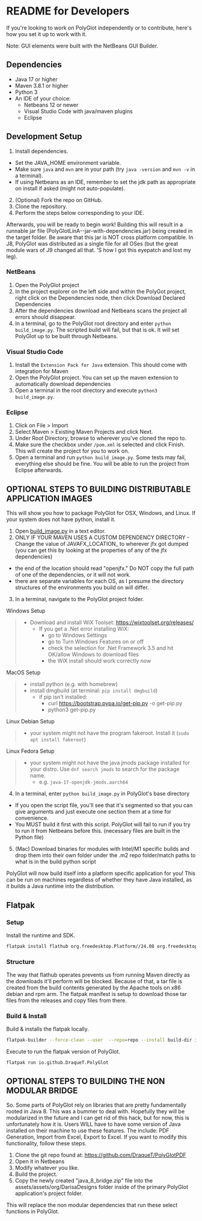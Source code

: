 # README for Developers
If you're looking to work on PolyGlot independently or to contribute, here's how you set it up to work with it.

Note: GUI elements were built with the NetBeans GUI Builder.

## Dependencies
- Java 17 or higher
- Maven 3.8.1 or higher
- Python 3
- An IDE of your choice:
  - Netbeans 12 or newer
  - Visual Studio Code with java/maven plugins
  - Eclipse


## Development Setup
1) Install dependencies.
  - Set the JAVA_HOME environment variable.
  - Make sure `java` and `mvn` are in your path (try `java -version` and `mvn -v` in a terminal).
  - If using Netbeans as an IDE, remember to set the jdk path as appropriate on install if asked (might not auto-populate).
2) (Optional) Fork the repo on GitHub.
3) Clone the repository.
4) Perform the steps below corresponding to your IDE.

Afterwards, you will be ready to begin work! Building this will result in a runnable jar file (PolyGlotLinA-<VER>-jar-with-dependencies.jar) being created in the target folder. Be aware that this jar is NOT cross platform compatible. In J8, PolyGlot was distributed as a single file for all OSes (but the great module wars of J9 changed all that. 'S how I got this eyepatch and lost my leg).

### NetBeans
1) Open the PolyGlot project
2) In the project explorer on the left side and within the PolyGot project, right click on the Dependencies node, then click Download Declared Dependencies
3) After the dependencies download and Netbeans scans the project all errors should disappear.
4) In a terminal, go to the PolyGlot root directory and enter `python build_image.py`. The scripted build will fail, but that is ok. It will set PolyGlot up to be built through Netbeans.

### Visual Studio Code
1) Install the `Extension Pack for Java` extension. This should come with integration for Maven
2) Open the PolyGlot project. You can set up the maven extension to automatically download dependencies
3) Open a terminal in the root directory and execute `python3 build_image.py`.

### Eclipse
1) Click on File > Import
2) Select Maven > Existing Maven Projects and click Next.
3) Under Root Directory, browse to wherever you've cloned the repo to.
4) Make sure the checkbox under `/pom.xml` is selected and click Finish. This will create the project for you to work on.
5) Open a terminal and run `python build_image.py`. Some tests may fail, everything else should be fine. You will be able to run the project from Eclipse afterwards.

## OPTIONAL STEPS TO BUILDING DISTRIBUTABLE APPLICATION IMAGES
This will show you how to package PolyGlot for OSX, Windows, and Linux. If your system does not have python, install it.

1) Open [build_image.py](../build_image.py) in a text editor.
2) ONLY IF YOUR MAVEN USES A CUSTOM DEPENDENCY DIRECTORY - Change the value of JAVAFX_LOCATION_<OS> to wherever jfx got dumped (you can get this by looking at the properties of any of the jfx dependencies)
  - the end of the location should read "openjfx." Do NOT copy the full path of one of the dependencies, or it will not work.
  - there are separate variables for each OS, as I presume the directory structures of the environments you build on will differ.
3) In a terminal, navigate to the PolyGlot project folder.

Windows Setup
>- Download and install WiX Toolset: https://wixtoolset.org/releases/
>   - If you get a .Net error installing WiX:
>     - go to Windows Settings
>     - go to Turn Windows Features on or off
>     - check the selection for .Net Framework 3.5 and hit OK/allow Windows to download files
>     - the WiX install should work correctly now

MacOS Setup
>- install python (e.g. with homebrew)
>- install dmgbuild (at terminal: `pip install dmgbuild`)
>   - if pip isn't installed:
>     - curl https://bootstrap.pypa.io/get-pip.py -o get-pip.py
>     - python3 get-pip.py

Linux Debian Setup
>- your system might not have the program fakeroot. Install it (`sudo apt install fakeroot`)

Linux Fedora Setup
>- your system might not have the java jmods package installed for your distro. Use `dnf search jmods` to search for the package name.
>   - e.g. `java-17-openjdk-jmods.aarch64`


4) In a terminal, enter `python build_image.py` in PolyGlot's base directory
  - If you open the script file, you'll see that it's segmented so that you can give arguments and just execute one section them at a time for convenience.
  - You MUST build it first with this script. PolyGlot will fail to run if you try to run it from Netbeans before this. (necessary files are built in the Python file)
5) (Mac) Download binaries for modules with Intel/M1 specific builds and drop them into their own folder under the .m2 repo folder/match paths to what is in the build python script

PolyGlot will now build itself into a platform specific application for you! This can be run on machines regardless of whether they have Java installed, as it builds a Java runtime into the distribution.

## Flatpak
### Setup
Install the runtime and SDK.
```bash
flatpak install flathub org.freedesktop.Platform//24.08 org.freedesktop.Sdk//24.08
```

### Structure
The way that flathub operates prevents us from running Maven directly as the downloads it'll perform will be blocked. Because of that, a tar file is created from the build contents generated by the Apache tools on x86 debian and rpm arm. The flatpak manifest is setup to download those tar files from the releases and copy files from there.

### Build & Install
Build & installs the flatpak locally.
```bash
flatpak-builder --force-clean --user  --repo=repo --install build-dir io.github.DraqueT.PolyGlot.yml
```

Execute to run the flatpak version of PolyGlot.
```
flatpak run io.github.DraqueT.PolyGlot
```

## OPTIONAL STEPS TO BUILDING THE NON MODULAR BRIDGE
So. Some parts of PolyGlot rely on libraries that are pretty fundamentally rooted in Java 8. This was a bummer to deal with. Hopefully they will be modularized in the future and I can get rid of this hack, but for now, this is unfortunately how it is. Users WILL have to have some version of Java installed on their machine to use these features. The include: PDF Generation, Import from Excel, Export to Excel. If you want to modify this functionality, follow these steps.

1) Clone the git repo found at: https://github.com/DraqueT/PolyGlotPDF
2) Open it in Netbeans
3) Modify whatever you like.
4) Build the project.
5) Copy the newly created "java_8_bridge.zip" file into the assets/assets/org/DarisaDesigns folder inside of the primary PolyGlot application's project folder.

This will replace the non modular dependencies that run these select functions in PolyGlot.

<!-- Vim: set et ts=2 : -->
